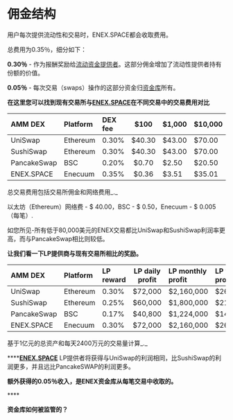 # 佣金结构

用户每次提供流动性和交易时，ENEX.SPACE都会收取费用。

总费用为0.35％，细分如下：

**0.30％** - 作为报酬奖励给[流动资金提供者](../exchange-1/liquidity-pools.md)。这部分佣金增加了流动性提供者持有份额的价值。

**0.05％** - 每次交易（swaps）操作的这部分资金归[资金库](treasury-fund.md)所有。

**在这里您可以找到现有交易所与**[**ENEX.SPACE**](https://enex.space/)**在不同交易中的交易费用对比**

| AMM DEX | Platform | DEX fee | $100 | $1,000 | $10,000 | $80,000 | $500,000 |
| :--- | :--- | :--- | :---: | :--- | :--- | :--- | :--- |
| UniSwap | Ethereum | 0.30% | $40.30 | $43.00 | $70.00 | $280.00 | $1,540.00 |
| SushiSwap | Ethereum | 0.30% | $40.30 | $43.00 | $70.00 | $280.00 | $1,540.00 |
| PancakeSwap | BSC | 0.20% | $0.70 | $2.50 | $20.50 | $160.50 | $1,000.50 |
| ENEX.SPACE | Enecuum | 0.35% | $0.36 | $3.51 | $35.01 | $280.01 | $1,750.01 |

总交易费用包括交易所佣金和网络费用_._ 

以太坊（Ethereum）网络费 - $ 40.00，BSC - $ 0.50，Enecuum - $ 0.005 （每笔）_._

如您所见-所有低于80,000美元的ENEX交易都比UniSwap和SushiSwap利润率更高，而与PancakeSwap相比则较低。

**让我们看一下LP提供商与现有交易所相比的奖励。**

| AMM DEX | Platform | LP reward | LP daily profit | LP monthly profit | LP yearly profit |
| :--- | :--- | :--- | :---: | :--- | :--- |
| UniSwap | Ethereum | 0.30% | $72,000 | $2,160,000 | $26,280,000 |
| SushiSwap | Ethereum | 0.25% | $60,000 | $1,800,000 | $21,900,000 |
| PancakeSwap | BSC | 0.17% | $40,800 | $1,224,000 | $14,892,000 |
| ENEX.SPACE | Enecuum | 0.30% | $72,000 | $2,160,000 | $26,280,000 |

基于1亿元的总资产和每天2400万元的交易量计算_._

\*\*\*\*[**ENEX.SPACE**](https://enex.space/) LP提供者将获得与UniSwap的利润相同，比SushiSwap的利润更多，并且远比PancakeSWAP的利润更多。

**额外获得的0.05％收入，是ENEX资金库从每笔交易中收取的。**

\*\*\*\*

**资金库如何被监管的？**



